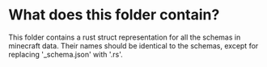 # What does this folder contain?
This folder contains a rust struct representation for all the schemas in 
minecraft data. Their names should be identical to the schemas, except
for replacing '_schema.json' with '.rs'.
